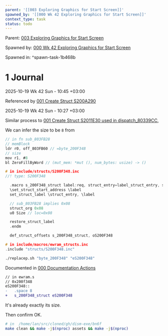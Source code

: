 ```yaml
---
parent: '[[003 Exploring Graphics for Start Screen]]'
spawned_by: '[[000 Wk 42 Exploring Graphics for Start Screen]]'
context_type: task
status: todo
---
```


Parent: [003 Exploring Graphics for Start Screen](../003%20Exploring%20Graphics%20for%20Start%20Screen.md)

Spawned by: [000 Wk 42 Exploring Graphics for Start Screen](../entries/000%20Wk%2042%20Exploring%20Graphics%20for%20Start%20Screen.md)

Spawned in: [<a name="spawn-task-1b468b" />^spawn-task-1b468b](../entries/000%20Wk%2042%20Exploring%20Graphics%20for%20Start%20Screen.md#spawn-task-1b468b)

# 1 Journal

2025-10-19 Wk 42 Sun - 10:45 +03:00

Referenced by  [001 Create Struct S200A290](001%20Create%20Struct%20S200A290.md)

2025-10-19 Wk 42 Sun - 10:27 +03:00

Similar process to [001 Create Struct S2011E30 used in dispatch_80339CC](../../001%20Exploring%20bn6f%20CentralArea%20Map/tasks/001%20Create%20Struct%20S2011E30%20used%20in%20dispatch_80339CC.md),

We can infer the size to be `8` from

````C
// in fn sub_803FB28
// memBlock
ldr r0, off_803FB60 // =byte_200F348
// size
mov r1, #8
bl ZeroFillByWord // (mut_mem: *mut (), num_bytes: usize) -> ()
````

````C
# in include/structs/S200F348.inc
//! type: S200F348

  .macro s_200F348_struct label:req, struct_entry=label_struct_entry, set_struct_start_address=set_struct_start_address
  \set_struct_start_address \label
  set_struct_label \struct_entry, \label

  // sub_803FB28 implies 0x08
  struct_org 0x08
  u0 Size // loc=0x08

  restore_struct_label
  .endm

  def_struct_offsets s_200F348_struct, oS200F348
````

````C
# in include/macros/ewram_structs.inc
.include "structs/S200F348.inc"
````

````sh
./replacep.sh "byte_200F348" "eS200F348"
````

Documented in [000 Documentation Actions](../../../../../logs/entries/2025/000%20Documentation%20Actions.md)

````diff
// in ewram.s
// 0x200f348
eS200F348::
-	.space 8
+   s_200F348_struct eS200F348
````

It's already exactly its size.

Then confirm OK.

````sh
# in  /home/lan/src/cloned/gh/dism-exe/bn6f
make clean && make -j$(nproc) assets && make -j$(nproc)
````
